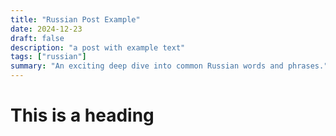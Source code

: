 ```yaml
---
title: "Russian Post Example"
date: 2024-12-23
draft: false
description: "a post with example text"
tags: ["russian"]
summary: "An exciting deep dive into common Russian words and phrases."
---
```


# This is a heading
